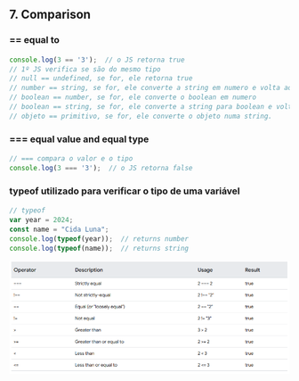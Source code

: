 ## 7. Comparison
### == equal to

```js
console.log(3 == '3');  // o JS retorna true
// 1º JS verifica se são do mesmo tipo
// null == undefined, se for, ele retorna true
// number == string, se for, ele converte a string em numero e volta ao primeiro passo
// boolean == number, se for, ele converte o boolean em numero
// boolean == string, se for, ele converte a string para boolean e volta no primeiro passo
// objeto == primitivo, se for, ele converte o objeto numa string.
```

### === equal value and equal type

```js
// === compara o valor e o tipo
console.log(3 === '3');  // o JS retorna false
```

### typeof utilizado para verificar o tipo de uma variável

```js
// typeof 
var year = 2024;
const name = "Cida Luna";
console.log(typeof(year));  // returns number
console.log(typeof(name));  // returns string
```

![Comparison operators](./images/javascript-comparisons-Cida-Luna-Web-Developer-Sao-Carlos-SP.PNG)
